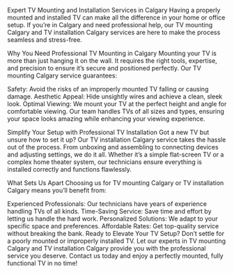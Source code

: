 Expert TV Mounting and Installation Services in Calgary
Having a properly mounted and installed TV can make all the difference in your home or office setup. If you’re in Calgary and need professional help, our TV mounting Calgary and TV installation Calgary services are here to make the process seamless and stress-free.

Why You Need Professional TV Mounting in Calgary
Mounting your TV is more than just hanging it on the wall. It requires the right tools, expertise, and precision to ensure it’s secure and positioned perfectly. Our TV mounting Calgary service guarantees:

Safety: Avoid the risks of an improperly mounted TV falling or causing damage.
Aesthetic Appeal: Hide unsightly wires and achieve a clean, sleek look.
Optimal Viewing: We mount your TV at the perfect height and angle for comfortable viewing.
Our team handles TVs of all sizes and types, ensuring your space looks amazing while enhancing your viewing experience.

Simplify Your Setup with Professional TV Installation
Got a new TV but unsure how to set it up? Our TV installation Calgary service takes the hassle out of the process. From unboxing and assembling to connecting devices and adjusting settings, we do it all. Whether it’s a simple flat-screen TV or a complex home theater system, our technicians ensure everything is installed correctly and functions flawlessly.

What Sets Us Apart
Choosing us for TV mounting Calgary or TV installation Calgary means you’ll benefit from:

Experienced Professionals: Our technicians have years of experience handling TVs of all kinds.
Time-Saving Service: Save time and effort by letting us handle the hard work.
Personalized Solutions: We adapt to your specific space and preferences.
Affordable Rates: Get top-quality service without breaking the bank.
Ready to Elevate Your TV Setup?
Don’t settle for a poorly mounted or improperly installed TV. Let our experts in TV mounting Calgary and TV installation Calgary provide you with the professional service you deserve. Contact us today and enjoy a perfectly mounted, fully functional TV in no time!
